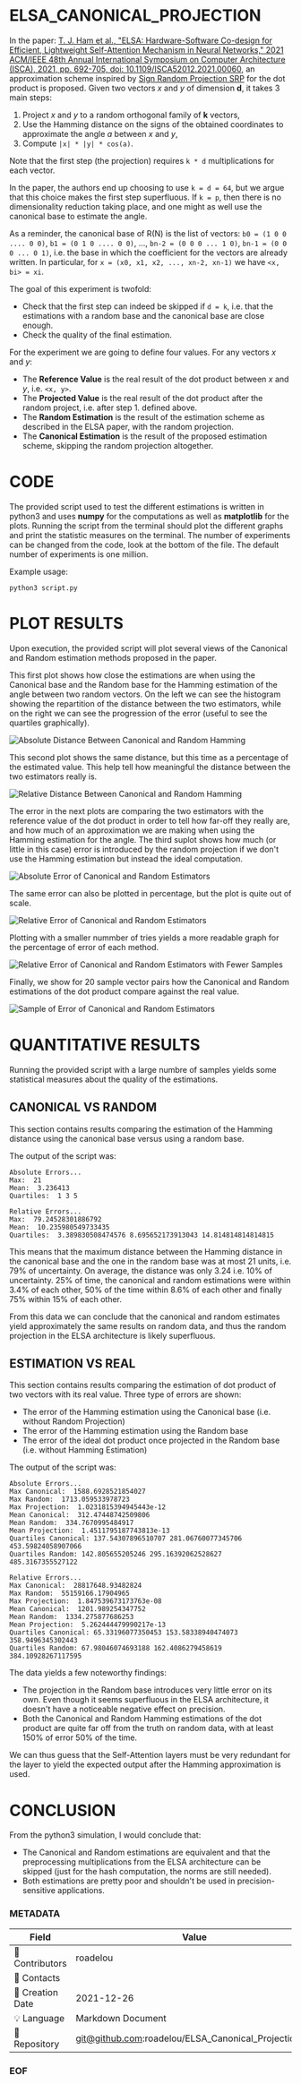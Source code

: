 # ELSA\_CANONICAL\_PROJECTION

In the paper: [T. J. Ham et al., "ELSA: Hardware-Software Co-design for Efficient, Lightweight Self-Attention Mechanism in Neural Networks," 2021 ACM/IEEE 48th Annual International Symposium on Computer Architecture (ISCA), 2021, pp. 692-705, doi: 10.1109/ISCA52012.2021.00060](https://taejunham.github.io/data/elsa_isca21.pdf), an approximation scheme inspired by [Sign Random Projection SRP](https://en.wikipedia.org/wiki/Random_projection) for the dot product is proposed. Given two vectors _x_ and _y_ of dimension __d__, it takes 3 main steps:
1. Project _x_ and _y_ to a random orthogonal family of __k__ vectors,
2. Use the Hamming distance on the signs of the obtained coordinates to approximate the angle _a_ between _x_ and _y_,
3. Compute `|x| * |y| * cos(a)`.

Note that the first step (the projection) requires `k * d` multiplications for each vector.

In the paper, the authors end up choosing to use `k = d = 64`, but we argue that this choice makes the first step superfluous. If `k = p`, then there is no dimensionality reduction taking place, and one might as well use the canonical base to estimate the angle.

As a reminder, the canonical base of R(N) is the list of vectors: `b0 = (1 0 0 .... 0 0)`, `b1 = (0 1 0 .... 0 0)`, ..., `bn-2 = (0 0 0 ... 1 0)`, `bn-1 = (0 0 0 ... 0 1)`, i.e. the base in which the coefficient for the vectors are already written. In particular, for `x = (x0, x1, x2, ..., xn-2, xn-1)` we have `<x, bi> = xi`.

The goal of this experiment is twofold:
 - Check that the first step can indeed be skipped if `d = k`, i.e. that the estimations with a random base and the canonical base are close enough.
 - Check the quality of the final estimation.

For the experiment we are going to define four values. For any vectors _x_ and _y_:
 - The __Reference Value__ is the real result of the dot product between _x_ and _y_, i.e. `<x, y>`.
 - The __Projected Value__ is the real result of the dot product after the random project, i.e. after step 1. defined above.
 - The __Random Estimation__ is the result of the estimation scheme as described in the ELSA paper, with the random projection.
 - The __Canonical Estimation__ is the result of the proposed estimation scheme, skipping the random projection altogether.

# CODE

The provided script used to test the different estimations is written in python3 and uses __numpy__ for the computations as well as __matplotlib__ for the plots. Running the script from the terminal should plot the different graphs and print the statistic measures on the terminal. The number of experiments can be changed from the code, look at the bottom of the file. The default number of experiments is one million.

Example usage:

```
python3 script.py
```

# PLOT RESULTS

Upon execution, the provided script will plot several views of the Canonical and Random estimation methods proposed in the paper.

This first plot shows how close the estimations are when using the Canonical base and the Random base for the Hamming estimation of the angle between two random vectors. On the left we can see the histogram showing the repartition of the distance between the two estimators, while on the right we can see the progression of the error (useful to see the quartiles graphically).

![](https://github.com/roadelou/ELSA_Canonical_Projection/raw/main/img/absolute_error_1.png "Absolute Distance Between Canonical and Random Hamming")

This second plot shows the same distance, but this time as a percentage of the estimated value. This help tell how meaningful the distance between the two estimators really is.

![](https://github.com/roadelou/ELSA_Canonical_Projection/raw/main/img/relative_error_1.png "Relative Distance Between Canonical and Random Hamming")

The error in the next plots are comparing the two estimators with the reference value of the dot product in order to tell how far-off they really are, and how much of an approximation we are making when using the Hamming estimation for the angle. The third suplot shows how much (or little in this case) error is introduced by the random projection if we don't use the Hamming estimation but instead the ideal computation.

![](https://github.com/roadelou/ELSA_Canonical_Projection/raw/main/img/absolute_error_2.png "Absolute Error of Canonical and Random Estimators")

The same error can also be plotted in percentage, but the plot is quite out of scale.

![](https://github.com/roadelou/ELSA_Canonical_Projection/raw/main/img/relative_error_2.png "Relative Error of Canonical and Random Estimators")

Plotting with a smaller nummber of tries yields a more readable graph for the percentage of error of each method.

![](https://github.com/roadelou/ELSA_Canonical_Projection/raw/main/img/relative_error_2_small.png "Relative Error of Canonical and Random Estimators with Fewer Samples")

Finally, we show for 20 sample vector pairs how the Canonical and Random estimations of the dot product compare against the real value.

![](https://github.com/roadelou/ELSA_Canonical_Projection/raw/main/img/samples.png "Sample of Error of Canonical and Random Estimators")

# QUANTITATIVE RESULTS

Running the provided script with a large numbre of samples yields some statistical measures about the quality of the estimations.

## CANONICAL VS RANDOM

This section contains results comparing the estimation of the Hamming distance using the canonical base versus using a random base.

The output of the script was:

```
Absolute Errors...
Max:  21
Mean:  3.236413
Quartiles:  1 3 5

Relative Errors...
Max:  79.24528301886792
Mean:  10.235980549733435
Quartiles:  3.389830508474576 8.695652173913043 14.814814814814815
```

This means that the maximum distance between the Hamming distance in the canonical base and the one in the random base was at most 21 units, i.e. 79% of uncertainty. On average, the distance was only 3.24 i.e. 10% of uncertainty. 25% of time, the canonical and random estimations were within 3.4% of each other, 50% of the time within 8.6% of each other and finally 75% within 15% of each other.

From this data we can conclude that the canonical and random estimates yield approximately the same results on random data, and thus the random projection in the ELSA architecture is likely superfluous.

## ESTIMATION VS REAL

This section contains results comparing the estimation of dot product of two vectors with its real value. Three type of errors are shown:
 - The error of the Hamming estimation using the Canonical base (i.e. without Random Projection)
 - The error of the Hamming estimation using the Random base
 - The error of the ideal dot product once projected in the Random base (i.e. without Hamming Estimation)

The output of the script was:
```
Absolute Errors...
Max Canonical:  1588.6928521854027
Max Random:  1713.059533978723
Max Projection:  1.0231815394945443e-12
Mean Canonical:  312.47448742509806
Mean Random:  334.7670995484917
Mean Projection:  1.4511795187743813e-13
Quartiles Canonical: 137.54307896510707 281.06760077345706 453.59824058907066
Quartiles Random: 142.805655205246 295.16392062528627 485.3167355527122

Relative Errors...
Max Canonical:  28817648.93482824
Max Random:  55159166.17904965
Max Projection:  1.847539673173763e-08
Mean Canonical:  1201.989254347752
Mean Random:  1334.275877686253
Mean Projection:  5.262444479990217e-13
Quartiles Canonical: 65.33196077350453 153.58338940474073 358.9496345302443
Quartiles Random: 67.98046074693188 162.4086279458619 384.10928267117595
```

The data yields a few noteworthy findings:
 - The projection in the Random base introduces very little error on its own. Even though it seems superfluous in the ELSA architecture, it doesn't have a noticeable negative effect on precision.
 - Both the Canonical and Random Hamming estimations of the dot product are quite far off from the truth on random data, with at least 150% of error 50% of the time.

We can thus guess that the Self-Attention layers must be very redundant for the layer to yield the expected output after the Hamming approximation is used.

# CONCLUSION

From the python3 simulation, I would conclude that:
 - The Canonical and Random estimations are equivalent and that the preprocessing multiplications from the ELSA architecture can be skipped (just for the hash computation, the norms are still needed).
 - Both estimations are pretty poor and shouldn't be used in precision-sensitive applications.

### METADATA

Field | Value
--- | ---
:pencil: Contributors | roadelou
:email: Contacts | 
:date: Creation Date | 2021-12-26
:bulb: Language | Markdown Document
:page_with_curl: Repository | git@github.com:roadelou/ELSA\_Canonical\_Projection.git

### EOF
